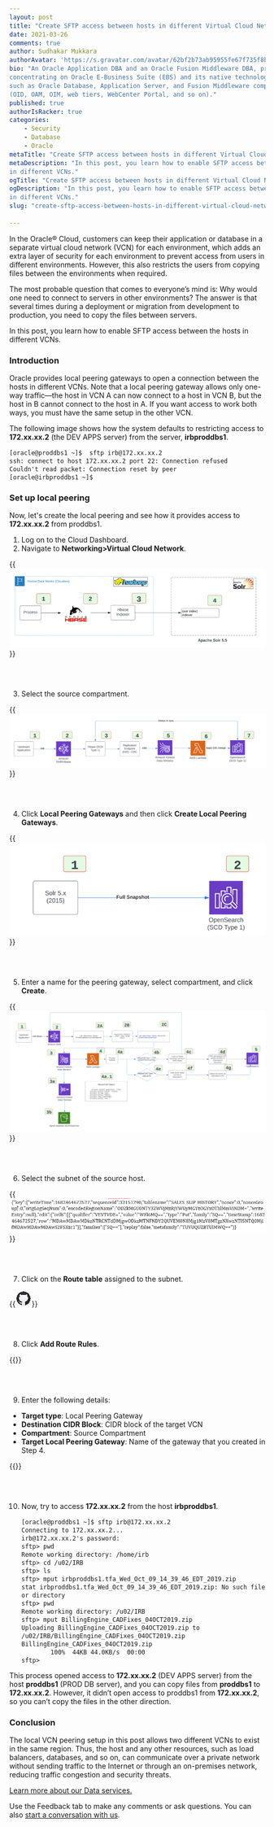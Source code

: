 ```yaml
---
layout: post
title: "Create SFTP access between hosts in different Virtual Cloud Networks"
date: 2021-03-26
comments: true
author: Sudhakar Mukkara
authorAvatar: 'https://s.gravatar.com/avatar/62bf2b73ab95955fe67f735f8bf68017'
bio: "An Oracle Application DBA and an Oracle Fusion Middleware DBA, primarily
concentrating on Oracle E-Business Suite (EBS) and its native technology stacks,
such as Oracle Database, Application Server, and Fusion Middleware components
(OID, OAM, OIM, web tiers, WebCenter Portal, and so on)."
published: true
authorIsRacker: true
categories:
    - Security
    - Database
    - Oracle
metaTitle: "Create SFTP access between hosts in different Virtual Cloud Networks"
metaDescription: "In this post, you learn how to enable SFTP access between the hosts
in different VCNs."
ogTitle: "Create SFTP access between hosts in different Virtual Cloud Networks"
ogDescription: "In this post, you learn how to enable SFTP access between the hosts
in different VCNs."
slug: "create-sftp-access-between-hosts-in-different-virtual-cloud-networks"

---
```


In the Oracle&reg; Cloud, customers can keep their application or database in a
separate virtual cloud network (VCN) for each environment, which adds an extra
layer of security for each environment to prevent access from users in different
environments. However, this also restricts the users from copying files between
the environments when required.

<!--more-->

The most probable question that comes to everyone’s mind is: Why would one need
to connect to servers in other environments? The answer is that several times during
a deployment or migration from development to production, you need to copy the files
between servers.

In this post, you learn how to enable SFTP access between the hosts in different VCNs.

### Introduction

Oracle provides local peering gateways to open a connection between the hosts in
different VCNs. Note that a local peering gateway allows only one-way
traffic&mdash;the host in VCN A can now connect to a host in VCN B, but the host
in B cannot connect to the host in A. If you want access to work both ways, you must
have the same setup in the other VCN.

The following image shows how the system defaults to restricting access to
**172.xx.xx.2** (the DEV APPS server) from the server, **irbproddbs1**.

    [oracle@proddbs1 ~]$  sftp irb@172.xx.xx.2
    ssh: connect to host 172.xx.xx.2 port 22: Connection refused
    Couldn't read packet: Connection reset by peer
    [oracle@irbproddbs1 ~]$

### Set up local peering

Now, let's create the local peering and see how it provides access to
**172.xx.xx.2** from proddbs1.

1. Log on to the Cloud Dashboard.
2. Navigate to **Networking>Virtual Cloud Network**.
 
{{<img src="Picture1.png" title="" alt="">}}

<br>
<br/>

 3. Select the source compartment.
 
{{<img src="Picture2.png" title="" alt="">}}

<br>
<br/>

4. Click **Local Peering Gateways** and then click **Create Local Peering Gateways**.
 
{{<img src="Picture3.png" title="" alt="">}}
 
<br>
<br/>

5. Enter a name for the peering gateway, select compartment, and click **Create**.
 
{{<img src="Picture4.png" title="" alt="">}}
 
<br>
<br/>

6. Select the subnet of the source host.

{{<img src="Picture5.png" title="" alt="">}}

<br>
<br/>

7. Click on the **Route table** assigned to the subnet.

{{<img src="Picture6.png" title="" alt="">}}

<br>
<br/>

8. Click **Add Route Rules**.
 
{{<img src="Picture7.png" title="" alt="">}}
 
<br>
<br/>

9. Enter the following details:

- **Target type**: Local Peering Gateway
- **Destination CIDR Block**: CIDR block of the target VCN
- **Compartment**: Source Compartment
- **Target Local Peering Gateway**: Name of the gateway that you created in Step 4.

{{<img src="Picture8.png" title="" alt="">}}

<br>
<br/>

10. Now, try to access **172.xx.xx.2** from the host **irbproddbs1**.
 
        [oracle@proddbs1 ~]$ sftp irb@172.xx.xx.2
        Connecting to 172.xx.xx.2...
        irb@172.xx.xx.2's password:
        sftp> pwd
        Remote working directory: /home/irb
        sftp> cd /u02/IRB
        sftp> ls
        sftp> mput irbproddbs1.tfa_Wed_Oct_09_14_39_46_EDT_2019.zip
        stat irbproddbs1.tfa_Wed_Oct_09_14_39_46_EDT_2019.zip: No such file or directory
        sftp> pwd
        Remote working directory: /u02/IRB
        sftp> mput BillingEngine_CADFixes_04OCT2019.zip
        Uploading BillingEngine_CADFixes_04OCT2019.zip to /u02/IRB/BillingEngine_CADFixes_04OCT2019.zip
        BillingEngine_CADFixes_04OCT2019.zip
                100%  44KB 44.0KB/s  00:00
        sftp>

This process opened access to **172.xx.xx.2** (DEV APPS server) from the host **proddbs1**
(PROD DB server), and you can copy files from **proddbs1** to **172.xx.xx.2**. However,
it didn’t open access to proddbs1 from **172.xx.xx.2**, so you can’t copy the files in
the other direction.

### Conclusion

The local VCN peering setup in this post allows two different VCNs to exist in
the same region. Thus, the host and any other resources, such as load balancers,
databases, and so on, can communicate over a private network without sending traffic
to the Internet or through an on-premises network, reducing traffic congestion and
security threats.

<a class="cta purple" id="cta" href="https://www.rackspace.com/data">Learn more about our Data services.</a>

Use the Feedback tab to make any comments or ask questions. You can also [start a conversation with us](https://www.rackspace.com/contact).
